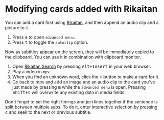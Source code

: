 # Modifying cards added with Rikaitan

You can add a card first using
[Rikaitan](https://tatsumoto.neocities.org/blog/setting-up-yomichan.html),
and then append an audio clip and a picture to it.

1) Press <kbd>a</kbd> to open `advanced menu`.
1) Press <kbd>t</kbd> to toggle the `autoclip` option.

Now as subtitles appear on the screen, they will be immediately copied to the clipboard.
You can use it in combination with clipboard monitor.

1) Open [Rikaitan Search](https://tatsumoto.neocities.org/blog/what-is-yomichan-search)
   by pressing <kbd>Alt+Insert</kbd> in your web browser.
1) Play a video in `mpv`.
1) When you find an unknown word, click the <kbd>+</kbd> button to make a card for it.
4) Go back to mpv and add an image and an audio clip
   to the card you've just made by pressing <kbd>m</kbd> while the `advanced menu` is open.
   Pressing <kbd>Shift+m</kbd> will overwrite any existing data in media fields.

Don't forget to set the right timings and join lines together
if the sentence is split between multiple subs.
To do it, enter interactive selection by pressing <kbd>c</kbd>
and seek to the next or previous subtitle.
